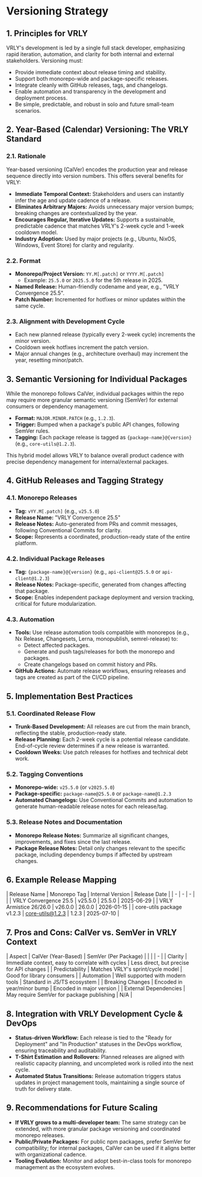 # Versioning Strategy

## 1. Principles for VRLY

VRLY's development is led by a single full stack developer, emphasizing rapid iteration, automation, and clarity for both internal and external stakeholders. Versioning must:

- Provide immediate context about release timing and stability.
- Support both monorepo-wide and package-specific releases.
- Integrate cleanly with GitHub releases, tags, and changelogs.
- Enable automation and transparency in the development and deployment process.
- Be simple, predictable, and robust in solo and future small-team scenarios.

## 2. Year-Based (Calendar) Versioning: The VRLY Standard

### 2.1. Rationale

Year-based versioning (CalVer) encodes the production year and release sequence directly into version numbers. This offers several benefits for VRLY:

- **Immediate Temporal Context:** Stakeholders and users can instantly infer the age and update cadence of a release.
- **Eliminates Arbitrary Majors:** Avoids unnecessary major version bumps; breaking changes are contextualized by the year.
- **Encourages Regular, Iterative Updates:** Supports a sustainable, predictable cadence that matches VRLY's 2-week cycle and 1-week cooldown model.
- **Industry Adoption:** Used by major projects (e.g., Ubuntu, NixOS, Windows, Event Store) for clarity and regularity.

### 2.2. Format

- **Monorepo/Project Version:** `YY.M[.patch]` or `YYYY.M[.patch]`
  - Example: `25.5.0` or `2025.5.0` for the 5th release in 2025.
- **Named Release:** Human-friendly codename and year, e.g., "VRLY Convergence 25.5".
- **Patch Number:** Incremented for hotfixes or minor updates within the same cycle.

### 2.3. Alignment with Development Cycle

- Each new planned release (typically every 2-week cycle) increments the minor version.
- Cooldown week hotfixes increment the patch version.
- Major annual changes (e.g., architecture overhaul) may increment the year, resetting minor/patch.

## 3. Semantic Versioning for Individual Packages

While the monorepo follows CalVer, individual packages within the repo may require more granular semantic versioning (SemVer) for external consumers or dependency management.

- **Format:** `MAJOR.MINOR.PATCH` (e.g., `1.2.3`).
- **Trigger:** Bumped when a package's public API changes, following SemVer rules.
- **Tagging:** Each package release is tagged as `{package-name}@{version}` (e.g., `core-utils@1.2.3`).

This hybrid model allows VRLY to balance overall product cadence with precise dependency management for internal/external packages.

## 4. GitHub Releases and Tagging Strategy

### 4.1. Monorepo Releases

- **Tag:** `vYY.M[.patch]` (e.g., `v25.5.0`)
- **Release Name:** "VRLY Convergence 25.5"
- **Release Notes:** Auto-generated from PRs and commit messages, following Conventional Commits for clarity.
- **Scope:** Represents a coordinated, production-ready state of the entire platform.

### 4.2. Individual Package Releases

- **Tag:** `{package-name}@{version}` (e.g., `api-client@25.5.0` or `api-client@1.2.3`)
- **Release Notes:** Package-specific, generated from changes affecting that package.
- **Scope:** Enables independent package deployment and version tracking, critical for future modularization.

### 4.3. Automation

- **Tools:** Use release automation tools compatible with monorepos (e.g., Nx Release, Changesets, Lerna, monopublish, semrel-release) to:
  - Detect affected packages.
  - Generate and push tags/releases for both the monorepo and packages.
  - Create changelogs based on commit history and PRs.
- **GitHub Actions:** Automate release workflows, ensuring releases and tags are created as part of the CI/CD pipeline.

## 5. Implementation Best Practices

### 5.1. Coordinated Release Flow

- **Trunk-Based Development:** All releases are cut from the main branch, reflecting the stable, production-ready state.
- **Release Planning:** Each 2-week cycle is a potential release candidate. End-of-cycle review determines if a new release is warranted.
- **Cooldown Weeks:** Use patch releases for hotfixes and technical debt work.

### 5.2. Tagging Conventions

- **Monorepo-wide:** `v25.5.0` (or `v2025.5.0`)
- **Package-specific:** `package-name@25.5.0` or `package-name@1.2.3`
- **Automated Changelogs:** Use Conventional Commits and automation to generate human-readable release notes for each release/tag.

### 5.3. Release Notes and Documentation

- **Monorepo Release Notes:** Summarize all significant changes, improvements, and fixes since the last release.
- **Package Release Notes:** Detail only changes relevant to the specific package, including dependency bumps if affected by upstream changes.

## 6. Example Release Mapping

| Release Name | Monorepo Tag | Internal Version | Release Date |
| - | - | - | |
| VRLY Convergence 25.5 | v25.5.0 | 25.5.0 | 2025-06-29 |
| VRLY Armistice 26/26.0 | v26.0.0 | 26.0.0 | 2026-01-15 |
| core-utils package v1.2.3 | core-utils@1.2.3 | 1.2.3 | 2025-07-10 |

## 7. Pros and Cons: CalVer vs. SemVer in VRLY Context

| Aspect | CalVer (Year-Based) | SemVer (Per Package) |
| | | - |
| Clarity | Immediate context, easy to correlate with cycles | Less direct, but precise for API changes |
| Predictability | Matches VRLY's sprint/cycle model | Good for library consumers |
| Automation | Well supported with modern tools | Standard in JS/TS ecosystem |
| Breaking Changes | Encoded in year/minor bump | Encoded in major version |
| External Dependencies | May require SemVer for package publishing | N/A |

## 8. Integration with VRLY Development Cycle & DevOps

- **Status-driven Workflow:** Each release is tied to the "Ready for Deployment" and "In Production" statuses in the DevOps workflow, ensuring traceability and auditability.
- **T-Shirt Estimation and Rollovers:** Planned releases are aligned with realistic capacity planning, and uncompleted work is rolled into the next cycle.
- **Automated Status Transitions:** Release automation triggers status updates in project management tools, maintaining a single source of truth for delivery state.

## 9. Recommendations for Future Scaling

- **If VRLY grows to a multi-developer team:** The same strategy can be extended, with more granular package versioning and coordinated monorepo releases.
- **Public/Private Packages:** For public npm packages, prefer SemVer for compatibility; for internal packages, CalVer can be used if it aligns better with organizational cadence.
- **Tooling Evolution:** Monitor and adopt best-in-class tools for monorepo management as the ecosystem evolves.
